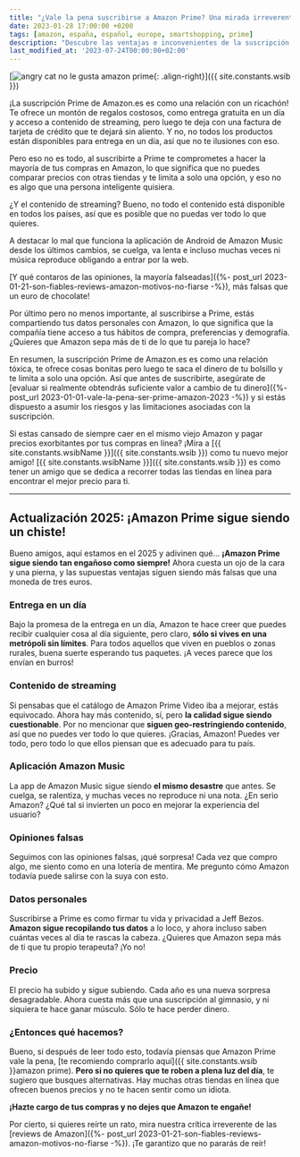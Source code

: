 ```yaml
---
title: "¿Vale la pena suscribirse a Amazon Prime? Una mirada irreverente, irónica y crítica"
date: 2023-01-28 17:00:00 +0200
tags: [amazon, españa, español, europe, smartshopping, prime]
description: "Descubre las ventajas e inconvenientes de la suscripción Prime en España. Una mirada crítica y irónica sobre la entrega gratuita y el coste de la suscripción"
last_modified_at: '2023-07-24T00:00:00+02:00'
---
```


[![angry cat no le gusta amazon prime](https://i.imgur.com/KipTeCcm.png){: .align-right}]({{ site.constants.wsib }})

¡La suscripción Prime de Amazon.es es como una relación con un ricachón! Te ofrece un montón de regalos costosos, como entrega gratuita en un día y acceso a contenido de streaming, pero luego te deja con una factura de tarjeta de crédito que te dejará sin aliento. Y no, no todos los productos están disponibles para entrega en un día, así que no te ilusiones con eso.

Pero eso no es todo, al suscribirte a Prime te comprometes a hacer la mayoría de tus compras en Amazon, lo que significa que no puedes comparar precios con otras tiendas y te limita a solo una opción, y eso no es algo que una persona inteligente quisiera.

¿Y el contenido de streaming? Bueno, no todo el contenido está disponible en todos los países, así que es posible que no puedas ver todo lo que quieres.

A destacar lo mal que funciona la aplicación de Android de Amazon Music desde los últimos cambios, se cuelga, va lenta e incluso muchas veces ni música reproduce obligando a entrar por la web.

[Y qué contaros de las opiniones, la mayoría falseadas]({%- post_url 2023-01-21-son-fiables-reviews-amazon-motivos-no-fiarse -%}), más falsas que un euro de chocolate!

Por último pero no menos importante, al suscribirse a Prime, estás compartiendo tus datos personales con Amazon, lo que significa que la compañía tiene acceso a tus hábitos de compra, preferencias y demografía. ¿Quieres que Amazon sepa más de ti de lo que tu pareja lo hace?

En resumen, la suscripción Prime de Amazon.es es como una relación tóxica, te ofrece cosas bonitas pero luego te saca el dinero de tu bolsillo y te limita a solo una opción. Así que antes de suscribirte, asegúrate de [evaluar si realmente obtendrás suficiente valor a cambio de tu dinero]({%- post_url 2023-01-01-vale-la-pena-ser-prime-amazon-2023 -%}) y si estás dispuesto a asumir los riesgos y las limitaciones asociadas con la suscripción.

Si estas cansado de siempre caer en el mismo viejo Amazon y pagar precios exorbitantes por tus compras en línea? ¡Mira a [{{ site.constants.wsibName }}]({{ site.constants.wsib }}) como tu nuevo mejor amigo! [{{ site.constants.wsibName }}]({{ site.constants.wsib }}) es como tener un amigo que se dedica a recorrer todas las tiendas en línea para encontrar el mejor precio para ti.

---

## Actualización 2025: ¡Amazon Prime sigue siendo un chiste!

Bueno amigos, aquí estamos en el 2025 y adivinen qué... **¡Amazon Prime sigue siendo tan engañoso como siempre!** Ahora cuesta un ojo de la cara y una pierna, y las supuestas ventajas siguen siendo más falsas que una moneda de tres euros.

### Entrega en un día

Bajo la promesa de la entrega en un día, Amazon te hace creer que puedes recibir cualquier cosa al día siguiente, pero claro, **sólo si vives en una metrópoli sin límites**. Para todos aquellos que viven en pueblos o zonas rurales, buena suerte esperando tus paquetes. ¡A veces parece que los envían en burros!

### Contenido de streaming

Si pensabas que el catálogo de Amazon Prime Video iba a mejorar, estás equivocado. Ahora hay más contenido, sí, pero **la calidad sigue siendo cuestionable**. Por no mencionar que **siguen geo-restringiendo contenido**, así que no puedes ver todo lo que quieres. ¡Gracias, Amazon! Puedes ver todo, pero todo lo que ellos piensan que es adecuado para tu país.

### Aplicación Amazon Music

La app de Amazon Music sigue siendo **el mismo desastre** que antes. Se cuelga, se ralentiza, y muchas veces no reproduce ni una nota. ¿En serio Amazon? ¿Qué tal si invierten un poco en mejorar la experiencia del usuario?

### Opiniones falsas

Seguimos con las opiniones falsas, ¡qué sorpresa! Cada vez que compro algo, me siento como en una lotería de mentira. Me pregunto cómo Amazon todavía puede salirse con la suya con esto.

### Datos personales

Suscribirse a Prime es como firmar tu vida y privacidad a Jeff Bezos. **Amazon sigue recopilando tus datos** a lo loco, y ahora incluso saben cuántas veces al día te rascas la cabeza. ¿Quieres que Amazon sepa más de ti que tu propio terapeuta? ¡Yo no!

### Precio

El precio ha subido y sigue subiendo. Cada año es una nueva sorpresa desagradable. Ahora cuesta más que una suscripción al gimnasio, y ni siquiera te hace ganar músculo. Sólo te hace perder dinero.

### ¿Entonces qué hacemos?

Bueno, si después de leer todo esto, todavía piensas que Amazon Prime vale la pena, [te recomiendo comprarlo aquí]({{ site.constants.wsib }}amazon prime). **Pero si no quieres que te roben a plena luz del día**, te sugiero que busques alternativas. Hay muchas otras tiendas en línea que ofrecen buenos precios y no te hacen sentir como un idiota.

**¡Hazte cargo de tus compras y no dejes que Amazon te engañe!**

Por cierto, si quieres reírte un rato, mira nuestra crítica irreverente de las [reviews de Amazon]({%- post_url 2023-01-21-son-fiables-reviews-amazon-motivos-no-fiarse -%}). ¡Te garantizo que no pararás de reír!
